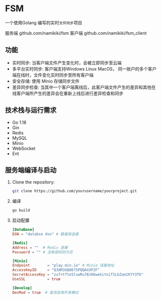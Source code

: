 # FSM

一个使用Golang 编写的实时`文件同步`项目

服务端 github.com/namikiki/fsm
客户端 github.com/namikiki/fsm_client

## 功能
- 实时同步: 当客户端文件产生变化时，会被立即同步至云端 
- 多平台实时同步: 客户端支持Windows Linux MacOS， 同一账户的多个客户端在线时，文件变化实时同步至所有客户端
- 安全存储: 使用 Minio 存储同步文件  
- 差异同步检查: 当其中一个客户端离线后，此客户端文件产生的差异和其他在线客户端所产生的差异会在重新上线后进行差异检查和同步

## 技术栈与运行需求
- Go 1.18
- Gin
- Redis
- MySQL
- Minio
- WebSocket
- Ent

## 服务端编译与启动
1. Clone the repository:
   ```sh
   git clone https://github.com/yourusername/yourproject.git
2. 编译
   ```sh
   go build
3. 启动配置
   ```toml
   [DataBase]
   DSN = "databse dsn" # 数据库连接

   [Redis]
   Address = ""  # Redis 连接
   Password = "" # 没有密码则为空

   [Minio]
   Endpoint        = "play.min.io" # Minio 连接地址
   AccessKeyID     = "Q3AM3UQ867SPQQA43P2F" 
   SecretAccessKey = "zuf+tfteSlswRu7BJ86wekitnifILbZam1KYY3TG"
   UseSSL          = true
   
   [Develop]
   DevMod = true  # 是否启用开发模式
